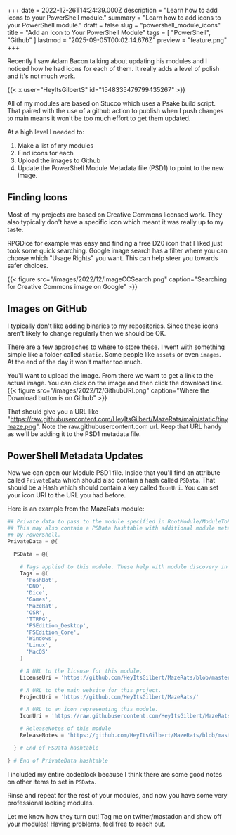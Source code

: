 +++
date = 2022-12-26T14:24:39.000Z
description = "Learn how to add icons to your PowerShell module."
summary = "Learn how to add icons to your PowerShell module."
draft = false
slug = "powershell_module_icons"
title = "Add an Icon to Your PowerShell Module"
tags = [ "PowerShell", "Github" ]
lastmod = "2025-09-05T00:02:14.676Z"
preview = "feature.png"
+++

Recently I saw Adam Bacon talking about updating his modules and I noticed how
he had icons for each of them. It really adds a level of polish and it's not
much work.

{{< x user="HeyItsGilbertS" id="1548335479799435267" >}}

All of my modules are based on Stucco which uses a Psake build script. That
paired with the use of a github action to publish when I push changes to main
means it won't be too much effort to get them updated.

At a high level I needed to:

1. Make a list of my modules
2. Find icons for each
3. Upload the images to Github
4. Update the PowerShell Module Metadata file (PSD1) to point to the new image.

## Finding Icons

Most of my projects are based on Creative Commons licensed work. They also typically don't have a specific icon which meant it was really up to my taste.

RPGDice for example was easy and finding a free D20 icon that I liked just took
some quick searching. Google image search has a filter where you can choose
which "Usage Rights" you want. This can help steer you towards safer choices.

{{< figure src="/images/2022/12/ImageCCSearch.png" caption="Searching for Creative Commons image on Google" >}}

## Images on GitHub

I typically don't like adding binaries to my repositories. Since these icons
aren't likely to change regularly then we should be OK.

There are a few approaches to where to store these. I went with something simple
like a folder called `static`. Some people like `assets` or even `images`. At
the end of the day it won't matter too much.

You'll want to upload the image. From there we want to get a link to the actual image. You can click on the image and then click the download link.
{{< figure src="/images/2022/12/GithubURI.png" caption="Where the Download button is on Github" >}}

That should give you a URL like
"https://raw.githubusercontent.com/HeyItsGilbert/MazeRats/main/static/tinymaze.png".
Note the raw.githubusercontent.com url. Keep that URL handy as we'll be adding
it to the PSD1 metadata file.

## PowerShell Metadata Updates

Now we can open our Module PSD1 file. Inside that you'll find an attribute
called `PrivateData` which should also contain a hash called `PSData`. That
should be a Hash which should contain a key called `IconUri`. You can set your
icon URI to the URL you had before.

Here is an example from the MazeRats module:

```powershell
## Private data to pass to the module specified in RootModule/ModuleToProcess.
## This may also contain a PSData hashtable with additional module metadata used
## by PowerShell.
PrivateData = @{

  PSData = @{

    # Tags applied to this module. These help with module discovery in online galleries.
    Tags = @(
      'PoshBot',
      'DND',
      'Dice',
      'Games',
      'MazeRat',
      'OSR',
      'TTRPG',
      'PSEdition_Desktop',
      'PSEdition_Core',
      'Windows',
      'Linux',
      'MacOS'
    )

    # A URL to the license for this module.
    LicenseUri = 'https://github.com/HeyItsGilbert/MazeRats/blob/master/LICENSE'

    # A URL to the main website for this project.
    ProjectUri = 'https://github.com/HeyItsGilbert/MazeRats/'

    # A URL to an icon representing this module.
    IconUri = 'https://raw.githubusercontent.com/HeyItsGilbert/MazeRats/main/static/tinymaze.png'

    # ReleaseNotes of this module
    ReleaseNotes = 'https://github.com/HeyItsGilbert/MazeRats/blob/master/CHANGELOG.md'

  } # End of PSData hashtable

} # End of PrivateData hashtable
```

I included my entire codeblock because I think there are some good notes on
other items to set in `PSData`.

Rinse and repeat for the rest of your modules, and now you have some very
professional looking modules.

Let me know how they turn out! Tag me on twitter/mastadon and show off your
modules! Having problems, feel free to reach out.
